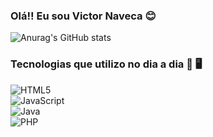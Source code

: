 ### Olá!! Eu sou Victor Naveca 😊

![Anurag's GitHub stats](https://github-readme-stats.vercel.app/api?username=Nav199&show_icons=true&theme=dracula)

### Tecnologias que utilizo no dia a dia 🚀 🖥️

<div align="left">
  <img alt="HTML5" src="https://img.shields.io/badge/HTML5-E34F26?style=for-the-badge&logo=html5&logoColor=white" style="display: block;" />
</div>

<div align="left">
  <img alt="JavaScript" src="https://img.shields.io/badge/JavaScript-323330?style=for-the-badge&logo=javascript&logoColor=F7DF1E" style="display: block;" />
</div>

<div align="left">
  <img alt="Java" src="https://img.shields.io/badge/Java-ED8B00?style=for-the-badge&logo=openjdk&logoColor=white" style="display: block;" />
</div>

<div align="left">
  <img alt="PHP" src="https://img.shields.io/badge/PHP-777BB4?style=for-the-badge&logo=php&logoColor=white" style="display: block;" />
</div>
